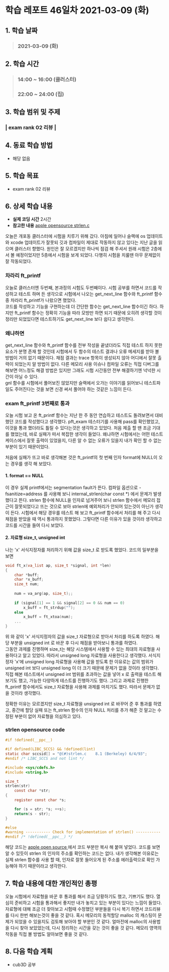 # 학습 레포트 46일차 2021-03-09 (화)

## 1. 학습 날짜
> ### 2021-03-09 (화)

## 2. 학습 시간
> ### 14:00 ~ 16:00 (클러스터)
> ### 22:00 ~ 24:00 (집)

## 3. 학습 범위 및 주제
### | exam rank 02 리뷰 |

## 4. 동료 학습 방법
- 해당 없음

## 5. 학습 목표
- exam rank 02 리뷰

## 6. 상세 학습 내용
- **실제 코딩 시간** 2시간
- **참고한 내용** [apple opensource strlen.c](https://opensource.apple.com/source/Libc/Libc-167/gen.subproj/i386.subproj/strlen.c.auto.html)

오늘은 개포동 클러스터에 시험을 치루기 위해 갔다. 아침에 일어나 슬랙에 os 업데이트와 xcode 업데이트가 잘못되 깃과 컴파일이 제대로 작동하지 않고 있다는 지난 글을 읽으며 클러스터 향했다. 원인은 잘 모르겠지만 하나씩 점검 해 주셔서 원래 시험은 2층에서 볼 예정이었지만 5층에서 시험을 보게 되었다. 다행히 시험을 치룰땐 아무 문제없이 잘 작동되었다.

### 차라리 ft_printf
오늘로 클러스터엔 두번째, 본과정의 시험도 두번째이다. 시험 공부를 하면서 코드를 작성하고 테스트 하며 든 생각으로 시험에서 나오는 get_next_line 함수와 ft_printf 함수 중 차라리 ft_printf가 나왔으면 했었다.\
코드를 작성하고 기능을 구현하는데 더 간단한 함수는 get_next_line 함수이긴 하다. 하지만 ft_printf 함수는 정확히 기능을 따라 모방만 하면 되기 때문에 오히려 생각할 것이 정리만 되었있다면 테스트하기도 get_next_line 보다 쉽다고 생각한다.

### 왜냐하면
get_next_line 함수와 ft_printf 함수를 전부 작성을 끝냈더라도 직접 테스트 하지 못한 요소가 분명 존재 할 것인데 시험에서 두 함수의 테스트 결과나 오류 메세지를 받아 볼 방법이 거의 없기 때문이다. 채점 결과는 trace 항목이 생성되지 않아 어디에서 잘못 출력이 되었는지 알 방법이 없다. 다른 메모리 사용 이슈나 컴파일 오류는 직접 디버그를 해보면 어느정도 해결 방법은 있지만 그래도 시험 시간동안 전부 해결하기엔 넉넉한 시간이 아닐 수 있다.\
gnl 함수를 시험에서 풀어보진 않았지만 슬랙에서 오가는 이야기를 읽어보니 테스트파일도 주어진다는 것을 보면 신경 써서 풀어야 하는 것같은 느낌이 든다.

### exam ft_printf 3번째로 통과
오늘 시험 보고 온 ft_printf 함수는 지난 한 주 동안 연습하고 테스트도 돌려보면서 대비 했던 코드를 작성했다고 생각했다. pft_exam 테스터기를 사용해 pass를 확인했었고, 이것을 통과 했더라도 틀릴 수 있다는것은 생각하고 있었다. 처음 제출 할 땐 조금 기대를 했었는데, 바로 실패가 떠서 복잡한 생각이 들었다. 왜냐하면 시험에서는 어떤 테스트 케이스에서 잘못 출력이 있었을지, 다른 알 수 없는 오류가 있을지 내가 확인 할 수 없는 부분이 있기 때문이었다.

처음에 실패가 뜨고 바로 생각해본 것은 ft_printf의 첫 번째 인자 format에 NULL이 오는 경우를 생각 해 보았다.
#### 1. format == NULL
이 경우 실제 printf에서는 segmentation fault가 뜬다. 컴파일 옵션으로 -fsanitize=address 를 사용해 보니 internal_strlen(char const \*) 에서 문제가 발생 했다고 뜬다. strlen 함수에 NULL을 인자로 넘겨주어 보니 strlen 함수에서 메모리 접근이 잘못되었다고 뜨는 것으로 보아 strlen에 예외처리가 안되어 있는것이 아닌가 생각이 든다. 시험에서 해당 경우를 테스트 해 보고 ft_printf 함수에서 처리를 해 주고 다시 채점을 받았을 때 역시 통과하지 못했었다. 그렇다면 다른 이유가 있을 것이라 생각하고 코드를 시간을 들여 다시 보았다.

#### 2. 자료형 size_t, unsigned int
나는 'x' 서식지정자를 처리하기 위해 값을 size_t 로 받도록 했었다. 코드의 일부분을 보면
```c
void ft_x(va_list ap, size_t *signal, int *len)
{
    char *buff;
    char *x_buff;
    size_t num;
    
    num = va_arg(ap, size_t);;
    
    if (signal[1] == 1 && signal[2] == 0 && num == 0)
        x_buff = ft_strdup("");
    else
        x_buff = ft_xtoa(num);
    ...
}
```
위 와 같이 'x' 서식지정자의 값을 size_t 자료형으로 받아서 처리를 하도록 하였다. 해당 부분을 unsigned int 로 바꾼 후 다시 채점을 받아보니 통과를 하였다.\
그동안 과제를 진행하며 size_t는 해당 시스템에서 사용할 수 있는 최대의 자료형을 사용하다고 알고 있었다. 따라서 unsigned long 자료형을 사용한다고 생각했다. 서식지정자 'x'에 unsigned long 자료형을 사용해 값을 받도록 한 이유로는 값의 범위가 unsigned int 보다 unsigned long 이 더 크기 때문에 문제가 없을 것이라 생각했다.\
직접 해본 테스트에서 unsigned int 범위를 초과하는 값을 넣어 x 로 출력을 테스트 해보기도 했고, 가능한 다양하게 테스트를 진행하기도 했다. 그리고 과제로 진행한 ft_printf 함수에서도 size_t 자료형을 사용해 과제를 마치기도 했다. 따라서 문제가 없을 것이라 생각했다.

정확한 이유는 모르겠지만 size_t 자료형을 unsigned int 로 바꾸어 준 후 통과를 하였고, 중간에 할당 실패 또는 ft_strlen 함수의 인자 NULL 처리를 추가 해준 것 말고는 수정된 부분이 없어 자료형을 의심하고 있다.

### strlen opensource code
```c
#if !defined(__ppc__)

#if defined(LIBC_SCCS) && !defined(lint)
static char sccsid[] = "@(#)strlen.c	8.1 (Berkeley) 6/4/93";
#endif /* LIBC_SCCS and not lint */

#include <sys/cdefs.h>
#include <string.h>

size_t
strlen(str)
	const char *str;
{
	register const char *s;

	for (s = str; *s; ++s);
	return(s - str);
}

#else
#warning ----------- Check for implementation of strlen() ----------- !
#endif /* !defined(__ppc__) */
```
해당 코드는 [apple open source ](https://opensource.apple.com/source/Libc/Libc-167/gen.subproj/i386.subproj/strlen.c.auto.html) 에서 코드 부분만 복사 해 붙여 넣었다. 코드를 보면 알 수 있듯이 strlen 의 인자의 주소를 확인하는 코드는 없다. 내가 생각해본 이유로는 실제 strlen 함수를 사용 할 때, 인자로 잘못 들어오게 된 주소를 에러출력으로 확인 가능해야 하기 때문이라고 생각한다.

## 7. 학습 내용에 대한 개인적인 총평
오늘 시험에서 자료형을 바꾼 후 통과를 해서 조금 당황하기도 했고, 기쁘기도 했다. 열심히 준비하고 시험을 통과해서 좋지만 내가 놓치고 있는 부분이 있다는 느낌이 들었다. 자료형에 대해 조금 더 찾아보고 시험때 수정했던 부분들을 다시 복기 하면서 코드리뷰를 다시 한번 해보는것이 좋을 것 같다. 혹시 메모리의 동적할당 malloc 의 캐스팅이 문제가 되었을 수 있을지도 검토해 보아야 할 부분인 것 같다. 얼마전에 malloc의 사용법을 다시 찾아 보았었는데, 다시 정리하는 시간을 갖는 것이 좋을 것 같다. 메모리 영역의 작동을 직접 볼 방법도 알아보면 좋을 것 같다.

## 8. 다음 학습 계획
- cub3D 공부